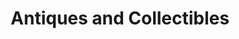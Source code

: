 ---
title: "Antiques and Collectibles"
url: /comins/antiques-and-collectibles/
shop: Antiquitäten
---